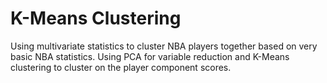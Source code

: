 # K-Means Clustering
Using multivariate statistics to cluster NBA players together based on very basic NBA statistics. Using PCA for variable reduction and K-Means clustering to cluster on the player component scores.
